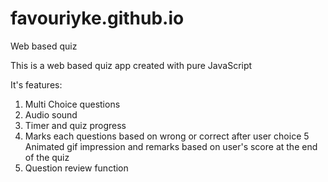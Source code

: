 # favouriyke.github.io
Web based quiz

This is a web based quiz app created with pure JavaScript

It's features:
1. Multi Choice questions
2. Audio sound
3. Timer and quiz progress
4. Marks each questions based on wrong or correct after user choice
5  Animated gif impression and remarks based on user's score at the end of the quiz
6. Question review function
